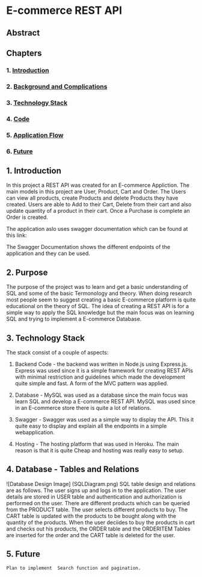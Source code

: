 # E-commerce REST API

  
  

## Abstract

  

## Chapters

### 1. [Introduction](#introduction)

### 2. [Background and Complications](#purpose)

### 3. [Technology Stack](#technology-stack)

### 4. [Code](#code)

### 5. [Application Flow](#application-flow)

### 6. [Future](#future)

  

## 1. Introduction

In this project a REST API was created for an E-commerce Appliction. The main models in this project are User, Product, Cart and Order. The Users can view all products, create Products and delete Products they have created. Users are able to Add to their Cart, Delete from their cart and also update quantity of a product in their cart. Once a Purchase is complete an Order is created.

  

The application aslo uses swagger documentation which can be found at this link:

  

The Swagger Documentation shows the different endpoints of the application and they can be used.

## 2. Purpose

The purpose of the project was to learn and get a basic understanding of SQL and some of the basic Termonology and theory. When doing research most people seem to suggest creating a basic E-commerce platform is quite educational on the theory of SQL. The idea of creating a REST API is for a simple way to apply the SQL knowledge but the main focus was on learning SQL and trying to implement a E-commerce Database.

## 3. Technology Stack

The stack consist of a couple of aspects:

1. Backend Code - the backend was written in Node.js using Express.js. Express was used since it is a simple framework for creating REST APIs with minimal restriction and guidelines which made the development quite simple and fast. A form of the MVC pattern was applied. 
 
3. Database - MySQL was used as a database since the main focus was learn SQL and develop a E-commerce REST API. MySQL was used since in an E-commerce store there is quite a lot of relations.

4. Swagger - Swagger was used as a simple way to display the API. This it quite easy to display and explain all the endpoints in a simple webapplication.

5. Hosting - The hosting platform that was used in Heroku. The main reason is that it is quite Cheap and hosting was really easy to setup.

## 4. Database - Tables and Relations
![Database Design Image] (SQLDiagram.png)
       SQL table design and relations are as follows.  The user signs up and logs in to the application. The  user details are stored in USER table and authentication and authorization is performed on the user.
 There are different products which can be queried from the PRODUCT table. The user selects different products to buy. The CART table is updated with the products to be bought along with the quantity of the products. When the user deciides to buy the products in cart and checks out his products, the ORDER table and the ORDERITEM Tables are inserted for the order and the CART table is deleted for the user.


## 5. Future

    Plan to implement  Search function and pagination.